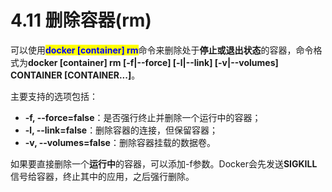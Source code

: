 # 4.11 删除容器(rm)

可以使用<mark style="color:blue;">**docker \[container] rm**</mark>命令来删除处于**停止或退出状态**的容器，命令格式为**docker \[container] rm \[-f|--force] \[-l|--link] \[-v|--volumes] CONTAINER \[CONTAINER...]**。

主要支持的选项包括：

* **-f, --force=false**：是否强行终止并删除一个运行中的容器；
* **-l, --link=false**：删除容器的连接，但保留容器；
* **-v, --volumes=false**：删除容器挂载的数据卷。

如果要直接删除一个**运行中**的容器，可以添加-f参数。Docker会先发送**SIGKILL**信号给容器，终止其中的应用，之后强行删除。
